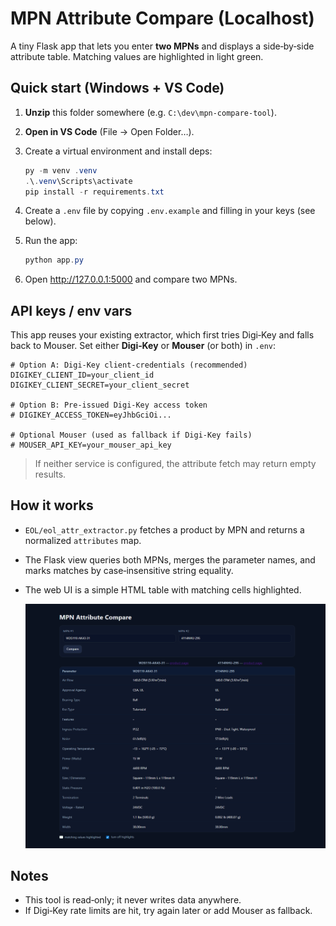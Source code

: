 
# MPN Attribute Compare (Localhost)

A tiny Flask app that lets you enter **two MPNs** and displays a side‑by‑side attribute table.
Matching values are highlighted in light green.

## Quick start (Windows + VS Code)

1. **Unzip** this folder somewhere (e.g. `C:\dev\mpn-compare-tool`).
2. **Open in VS Code** (File → Open Folder…).
3. Create a virtual environment and install deps:

   ```powershell
   py -m venv .venv
   .\.venv\Scripts\activate
   pip install -r requirements.txt
   ```

4. Create a `.env` file by copying `.env.example` and filling in your keys (see below).

5. Run the app:

   ```powershell
   python app.py
   ```

6. Open http://127.0.0.1:5000 and compare two MPNs.

## API keys / env vars

This app reuses your existing extractor, which first tries Digi‑Key and falls back to Mouser.
Set either **Digi‑Key** or **Mouser** (or both) in `.env`:

```
# Option A: Digi-Key client-credentials (recommended)
DIGIKEY_CLIENT_ID=your_client_id
DIGIKEY_CLIENT_SECRET=your_client_secret

# Option B: Pre-issued Digi-Key access token
# DIGIKEY_ACCESS_TOKEN=eyJhbGciOi...

# Optional Mouser (used as fallback if Digi-Key fails)
# MOUSER_API_KEY=your_mouser_api_key
```

> If neither service is configured, the attribute fetch may return empty results.

## How it works

- `EOL/eol_attr_extractor.py` fetches a product by MPN and returns a normalized `attributes` map.
- The Flask view queries both MPNs, merges the parameter names, and marks matches by case‑insensitive string equality.
- The web UI is a simple HTML table with matching cells highlighted.
  
  ![MPN comparer — highlights on](assets/compare-demo.png)

## Notes

- This tool is read‑only; it never writes data anywhere.
- If Digi‑Key rate limits are hit, try again later or add Mouser as fallback.

